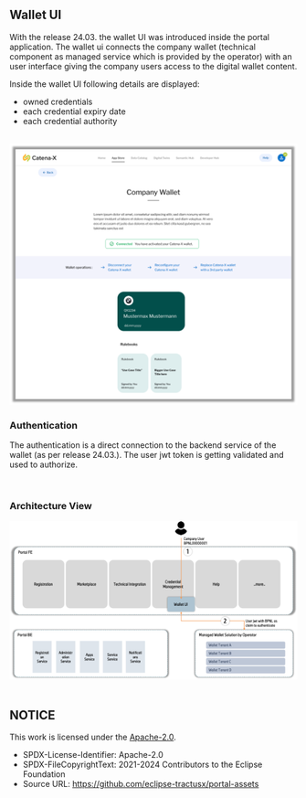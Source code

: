 ## Wallet UI

With the release 24.03. the wallet UI was introduced inside the portal application.
The wallet ui connects the company wallet (technical component as managed service which is provided by the operator) with an user interface giving the company users access to the digital wallet content.

Inside the wallet UI following details are displayed:

- owned credentials
- each credential expiry date
- each credential authority

<br>

<img width="520" alt="image" src="https://raw.githubusercontent.com/eclipse-tractusx/portal-assets/main/docs/static/walletUI.png">

<br>

### Authentication

The authentication is a direct connection to the backend service of the wallet (as per release 24.03.).
The user jwt token is getting validated and used to authorize.

<br>

### Architecture View

<img width="520" alt="image" src="https://raw.githubusercontent.com/eclipse-tractusx/portal-assets/main/docs/static/walletUIArchitecture.png">

<br>
<br>

## NOTICE

This work is licensed under the [Apache-2.0](https://www.apache.org/licenses/LICENSE-2.0).

- SPDX-License-Identifier: Apache-2.0
- SPDX-FileCopyrightText: 2021-2024 Contributors to the Eclipse Foundation
- Source URL: https://github.com/eclipse-tractusx/portal-assets

